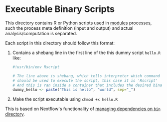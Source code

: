 # Executable Binary Scripts

This directory contains R or Python scripts used in [modules](../modules/README.md) processes, such the process meta definition (input and output) and actual analysis/computation is separated.


Each script in this directory should follow this format:

1. Contains a shebang line in the first line of the this dummy script `hello.R` like:

    ```R
    #!usr/bin/env Rscript

    # The line above is shebang, which tells interpreter which command
    # should be used to execute the script, this case it is 'Rscript'
    # And this is ran inside a container that includes the desired binary
    dummy_hello <- paste("This is hello", "world", sep="_")
    ```

2. Make the script executable using `chmod +x hello.R`



This is based on Nextflow's functionality of [managing dependencies on `bin` directory](https://www.nextflow.io/docs/latest/sharing.html#the-bin-directory).